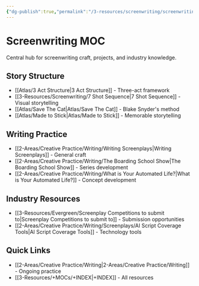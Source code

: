 ```yaml
---
{"dg-publish":true,"permalink":"/3-resources/screenwriting/screenwriting-moc/","title":"Screenwriting MOC","tags":["📍 - MOC","📝 - Writing"],"updated":"2025-10-18T21:23:29.478-07:00"}
---
```



# Screenwriting MOC

Central hub for screenwriting craft, projects, and industry knowledge.

## Story Structure
- [[Atlas/3 Act Structure\|3 Act Structure]] - Three-act framework
- [[3-Resources/Screenwriting/7 Shot Sequence\|7 Shot Sequence]] - Visual storytelling
- [[Atlas/Save The Cat\|Atlas/Save The Cat]] - Blake Snyder's method
- [[Atlas/Made to Stick\|Atlas/Made to Stick]] - Memorable storytelling


## Writing Practice
- [[2-Areas/Creative Practice/Writing/Writing Screenplays\|Writing Screenplays]] - General craft
- [[2-Areas/Creative Practice/Writing/The Boarding School Show\|The Boarding School Show]] - Series development
- [[2-Areas/Creative Practice/Writing/What is Your Automated Life?\|What is Your Automated Life?]] - Concept development

## Industry Resources
- [[3-Resources/Evergreen/Screenplay Competitions to submit to\|Screenplay Competitions to submit to]] - Submission opportunities
- [[2-Areas/Creative Practice/Writing/Screenplays/AI Script Coverage Tools\|AI Script Coverage Tools]] - Technology tools

## Quick Links
- [[2-Areas/Creative Practice/Writing\|2-Areas/Creative Practice/Writing]] - Ongoing practice
- [[3-Resources/+MOCs/+INDEX\|+INDEX]] - All resources
